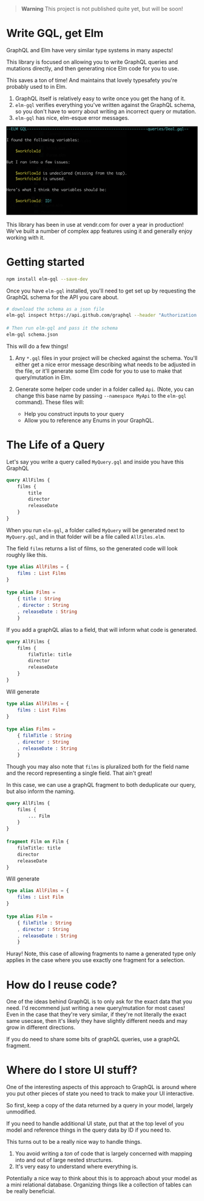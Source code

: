 > **Warning**
> This project is not published quite yet, but will be soon!

# Write GQL, get Elm

GraphQL and Elm have very similar type systems in many aspects!

This library is focused on allowing you to write GraphQL queries and mutations directly, and then generating nice Elm code for you to use.

This saves a ton of time! And maintains that lovely typesafety you're probably used to in Elm.

1. GraphQL itself is relatively easy to write once you get the hang of it.
2. `elm-gql` verifies everything you've written against the GraphQL schema, so you don't have to worry about writing an incorrect query or mutation.
3. `elm-gql` has nice, elm-esque error messages.

![](/guide/assets/VariableError.png)

This library has been in use at vendr.com for over a year in production! We've built a number of complex app features using it and generally enjoy working with it.

# Getting started

```bash
npm install elm-gql --save-dev
```

Once you have `elm-gql` installed, you'll need to get set up by requesting the GraphQL schema for the API you care about.

```sh
# download the schema as a json file
elm-gql inspect https://api.github.com/graphql --header "Authorization: bearer TOKEN" --output=schema.json

# Then run elm-gql and pass it the schema
elm-gql schema.json
```

This will do a few things!

1. Any `*.gql` files in your project will be checked against the schema. You'll either get a nice error message describing what needs to be adjusted in the file, or it'll generate some Elm code for you to use to make that query/mutation in Elm.

2. Generate some helper code under in a folder called `Api`. (Note, you can change this base name by passing `--namespace MyApi` to the `elm-gql` command). These files will:
   - Help you construct inputs to your query
   - Allow you to reference any Enums in your GraphQL.

# The Life of a Query

Let's say you write a query called `MyQuery.gql` and inside you have this GraphQL

```graphQL
query AllFilms {
    films {
        title
        director
        releaseDate
    }
}
```

When you run `elm-gql`, a folder called `MyQuery` will be generated next to `MyQuery.gql`, and in that folder will be a file called `AllFiles.elm`.

The field `films` returns a list of films, so the generated code will look roughly like this.

```elm
type alias AllFilms = {
    films : List Films
}

type alias Films =
    { title : String
    , director : String
    , releaseDate : String
    }
```

If you add a graphQL alias to a field, that will inform what code is generated.

```graphQL
query AllFilms {
    films {
        filmTitle: title
        director
        releaseDate
    }
}
```

Will generate

```elm
type alias AllFilms = {
    films : List Films
}

type alias Films =
    { filmTitle : String
    , director : String
    , releaseDate : String
    }
```

Though you may also note that `films` is pluralized both for the field name and the record representing a single field. That ain't great!

In this case, we can use a graphQL fragment to both deduplicate our query, but also inform the naming.

```graphQL
query AllFilms {
    films {
        ... Film
    }
}

fragment Film on Film {
    filmTitle: title
    director
    releaseDate
}
```

Will generate

```elm
type alias AllFilms = {
    films : List Film
}

type alias Film =
    { filmTitle : String
    , director : String
    , releaseDate : String
    }
```

Huray! Note, this case of allowing fragments to name a generated type only applies in the case where you use exactly one fragment for a selection.

# How do I reuse code?

One of the ideas behind GraphQL is to only ask for the exact data that you need. I'd recommend just writing a new query/mutation for most cases! Even in the case that they're very similar, if they're not literally the exact same usecase, then it's likely they have slightly different needs and may grow in different directions.

If you do need to share some bits of graphQL queries, use a graphQL fragment.

# Where do I store UI stuff?

One of the interesting aspects of this approach to GraphQL is around where you put other pieces of state you need to track to make your UI interactive.

So first, keep a copy of the data returned by a query in your model, largely unmodified.

If you need to handle additional UI state, put that at the top level of you model and reference things in the query data by ID if you need to.

This turns out to be a really nice way to handle things.

1. You avoid writing a _ton_ of code that is largely concerned with mapping into and out of large nested structures.
2. It's very easy to understand where everything is.

Potentially a nice way to think about this is to approach about your model as a mini relational database. Organizing things like a collection of tables can be really beneficial.
